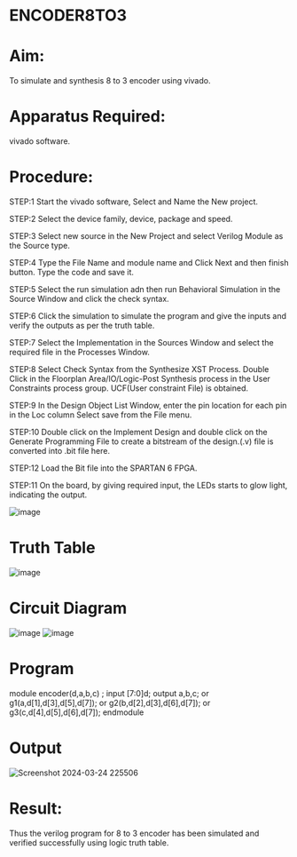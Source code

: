 # ENCODER8TO3

# Aim:
To simulate and synthesis 8 to 3 encoder using vivado.

# Apparatus Required:
vivado software.

# Procedure:
STEP:1 Start the vivado software, Select and Name the New project.

STEP:2 Select the device family, device, package and speed. 

STEP:3 Select new source in the New Project and select Verilog Module as the Source type.

STEP:4 Type the File Name and module name and Click Next and then finish button. Type the code and save it. 

STEP:5 Select the run simulation adn then run Behavioral Simulation in the Source Window and click the check syntax.

STEP:6 Click the simulation to simulate the program and give the inputs and verify the outputs as per the truth table. 

STEP:7 Select the Implementation in the Sources Window and select the required file in the Processes Window.

STEP:8 Select Check Syntax from the Synthesize XST Process. Double Click in the Floorplan Area/IO/Logic-Post Synthesis process in the User Constraints process group. UCF(User constraint File) is obtained. 

STEP:9 In the Design Object List Window, enter the pin location for each pin in the Loc column Select save from the File menu.

STEP:10 Double click on the Implement Design and double click on the Generate Programming File to create a bitstream of the design.(.v) file is converted into .bit file here.

STEP:12 Load the Bit file into the SPARTAN 6 FPGA. 

STEP:11 On the board, by giving required input, the LEDs starts to glow light, indicating the output.

![image](https://github.com/RESMIRNAIR/ENCODER3TO8/assets/154305926/824226c8-c767-44b5-ab35-26fed65b195e)
# Truth Table

![image](https://github.com/RESMIRNAIR/ENCODER3TO8/assets/154305926/e228c14b-b814-40c8-92eb-748d48570c04)
# Circuit Diagram

![image](https://github.com/RESMIRNAIR/ENCODER3TO8/assets/154305926/6fa5fe84-fe6f-472d-b9c0-e6dfa17413d3)
![image](https://github.com/RESMIRNAIR/ENCODER3TO8/assets/154305926/7d147e2a-ba03-4714-baee-17615c9c50c1)

# Program
module encoder(d,a,b,c) ;
input [7:0]d;
output a,b,c;
or g1(a,d[1],d[3],d[5],d[7]);
or g2(b,d[2],d[3],d[6],d[7]);
or g3(c,d[4],d[5],d[6],d[7]);
endmodule

# Output
![Screenshot 2024-03-24 225506](https://github.com/Shaiksushma123/ENCODER8TO3/assets/159005642/faad5fb1-e808-463c-8f7c-708b2890df08)

# Result:
Thus the verilog program for 8 to 3 encoder has been simulated and verified successfully using logic truth table.
